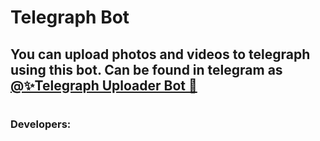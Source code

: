 # Telegraph Bot

## You can upload photos and videos to telegraph using this bot. Can be found in telegram as [@✨Telegraph Uploader Bot 🌷](https://t.me/The_Thelegraph_Uploader_Bot)


#
### Developers:


